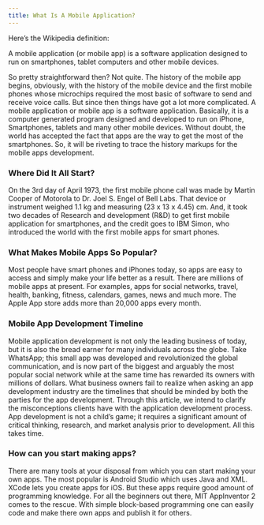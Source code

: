 ```yaml
---
title: What Is A Mobile Application? 
---
```


Here’s the Wikipedia definition:

A mobile application (or mobile app) is a software application designed to run on smartphones, tablet computers and other mobile devices.

So pretty straightforward then? Not quite.
The history of the mobile app begins, obviously, with the history of the mobile device and the first mobile phones whose microchips required the most basic of software to send and receive voice calls. But since then things have got a lot more complicated.
A mobile application or mobile app is a software application. Basically, it is a computer generated program designed and developed to run on iPhone, Smartphones, tablets and many other mobile devices. Without doubt, the world has accepted the fact that apps are the way to get the most of the smartphones. So, it will be riveting to trace the history markups for the mobile apps development.

### Where Did It All Start?
On the 3rd day of April 1973, the first mobile phone call was made by Martin Cooper of Motorola to Dr. Joel S. Engel of Bell Labs. That device or instrument weighed 1.1 kg and measuring (23 x 13 x 4.45) cm. And, it took two decades of Research and development (R&D) to get first mobile application for smartphones, and the credit goes to IBM Simon, who introduced the world with the first mobile apps for smart phones.

### What Makes Mobile Apps So Popular?
Most people have smart phones and iPhones today, so apps are easy to access and simply make your life better as a result. There are millions of mobile apps at present. For examples, apps for social networks, travel, health, banking, fitness, calendars, games, news and much more. The Apple App store adds more than 20,000 apps every month.

### Mobile App Development Timeline 
Mobile application development is not only the leading business of today, but it is also the bread earner for many individuals across the globe. Take WhatsApp; this small app was developed and revolutionized the global communication, and is now part of the biggest and arguably the most popular social network while at the same time has rewarded its owners with millions of dollars. What business owners fail to realize when asking an app development industry are the timelines that should be minded by both the parties for the app development. Through this article, we intend to clarify the misconceptions clients have with the application development process. App development is not a child’s game; it requires a significant amount of critical thinking, research, and market analysis prior to development. All this takes time.

### How can you start making apps?
There are many tools at your disposal from which you can start making your own apps. The most popular is Android Studio which uses Java and XML. XCode lets you create apps for iOS. But these apps require good amount of programming knowledge. For all the beginners out there, MIT AppInventor 2 comes to the rescue. With simple block-based programming one can easily code and make there own apps and publish it for others.
